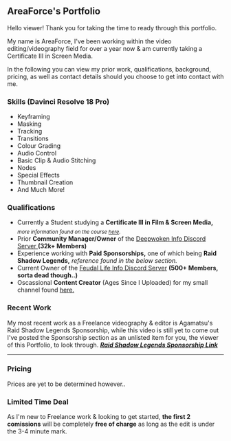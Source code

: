 ## AreaForce's Portfolio

Hello viewer! Thank you for taking the time to ready through this portfolio.

My name is AreaForce, I've been working within the video editing/videography field for over a year now & am currently taking a Certificate III in Screen Media.

In the following you can view my prior work, qualifications, background, pricing, as well as contact details should you choose to get into contact with me.

### Skills (Davinci Resolve 18 Pro)

- Keyframing
- Masking
- Tracking
- Transitions
- Colour Grading
- Audio Control
- Basic Clip & Audio Stitching
- Nodes
- Special Effects
- Thumbnail Creation
- And Much More!

### Qualifications

- Currently a Student studying a **Certificate III in Film & Screen Media,** <sub>*more information found on the course [here](https://tafeqld.edu.au/course/17/17799/certificate-iii-in-screen-and-media).*</sub>
- Prior **Community Manager/Owner** of the [Deepwoken Info Discord Server ](https://discord.gg/d4SCwUJbBj) **(32k+ Members)** 
- Experience working with **Paid Sponsorships,** one of which being **Raid Shadow Legends,** *reference found in the below section.*
- Current Owner of the [Feudal Life Info Discord Server](https://discord.gg/ErntSS4tKj) **(500+ Members, sorta dead though..)**
- Oscassional **Content Creator** (Ages Since I Uploaded) for my small channel found [here.](https://www.youtube.com/channel/UC-P4akm98mrYi8vIWQREG5Q?app=desktop)

### Recent Work

My most recent work as a Freelance videography & editor is Agamatsu's Raid Shadow Legends Sponsorship, while this video is still yet to come out I've posted the Sponsorship section as an unlisted item for you, the viewer of this Portfolio, to look through.
***[Raid Shadow Legends Sponsorship Link](https://youtu.be/0o9CoU3T35g)***

---

### Pricing

Prices are yet to be determined however..

### Limited Time Deal

As I'm new to Freelance work & looking to get started, __**the first 2 comissions**__ will be completely __**free of charge**__ as long as the edit is under the 3-4 minute mark.
  
